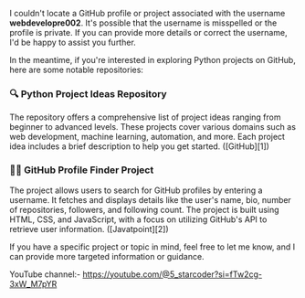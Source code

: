 I couldn't locate a GitHub profile or project associated with the username **webdevelopre002**. It's possible that the username is misspelled or the profile is private. If you can provide more details or correct the username, I'd be happy to assist you further.

In the meantime, if you're interested in exploring Python projects on GitHub, here are some notable repositories:

### 🔍 Python Project Ideas Repository

The repository offers a comprehensive list of project ideas ranging from beginner to advanced levels. These projects cover various domains such as web development, machine learning, automation, and more. Each project idea includes a brief description to help you get started. ([GitHub][1])

### 🧑‍💻 GitHub Profile Finder Project

The project allows users to search for GitHub profiles by entering a username. It fetches and displays details like the user's name, bio, number of repositories, followers, and following count. The project is built using HTML, CSS, and JavaScript, with a focus on utilizing GitHub's API to retrieve user information. ([Javatpoint][2])

If you have a specific project or topic in mind, feel free to let me know, and I can provide more targeted information or guidance.

YouTube channel:-
https://youtube.com/@5_starcoder?si=fTw2cg-3xW_M7pYR
